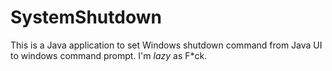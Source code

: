# SystemShutdown
This is a Java application to set Windows shutdown command from Java UI to windows command prompt. I'm *lazy* as F*ck.
